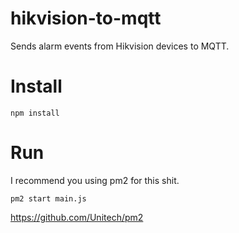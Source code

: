 # hikvision-to-mqtt
Sends alarm events from Hikvision devices to MQTT.

# Install
```
npm install
```

# Run
I recommend you using pm2 for this shit.
```
pm2 start main.js
```

https://github.com/Unitech/pm2
